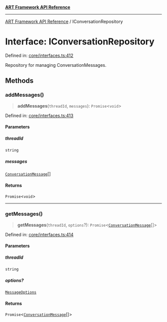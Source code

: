 [**ART Framework API Reference**](../README.md)

***

[ART Framework API Reference](../README.md) / IConversationRepository

# Interface: IConversationRepository

Defined in: [core/interfaces.ts:412](https://github.com/hashangit/ART/blob/f4539b852e546bb06f1cc8c56173d3ccfb0ad7fa/src/core/interfaces.ts#L412)

Repository for managing ConversationMessages.

## Methods

### addMessages()

> **addMessages**(`threadId`, `messages`): `Promise`\<`void`\>

Defined in: [core/interfaces.ts:413](https://github.com/hashangit/ART/blob/f4539b852e546bb06f1cc8c56173d3ccfb0ad7fa/src/core/interfaces.ts#L413)

#### Parameters

##### threadId

`string`

##### messages

[`ConversationMessage`](ConversationMessage.md)[]

#### Returns

`Promise`\<`void`\>

***

### getMessages()

> **getMessages**(`threadId`, `options`?): `Promise`\<[`ConversationMessage`](ConversationMessage.md)[]\>

Defined in: [core/interfaces.ts:414](https://github.com/hashangit/ART/blob/f4539b852e546bb06f1cc8c56173d3ccfb0ad7fa/src/core/interfaces.ts#L414)

#### Parameters

##### threadId

`string`

##### options?

[`MessageOptions`](MessageOptions.md)

#### Returns

`Promise`\<[`ConversationMessage`](ConversationMessage.md)[]\>
